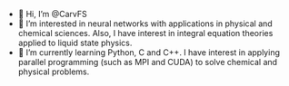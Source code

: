 - 👋 Hi, I’m @CarvFS
- 👀 I’m interested in neural networks with applications in physical and chemical sciences. Also, I have interest in integral equation theories applied to liquid state physics.
- 🌱 I’m currently learning Python, C and C++. I have interest in applying parallel programming (such as MPI and CUDA) to solve chemical and physical problems.
  
<!---
CarvFS/CarvFS is a ✨ special ✨ repository because its `README.md` (this file) appears on your GitHub profile.
You can click the Preview link to take a look at your changes.
--->
